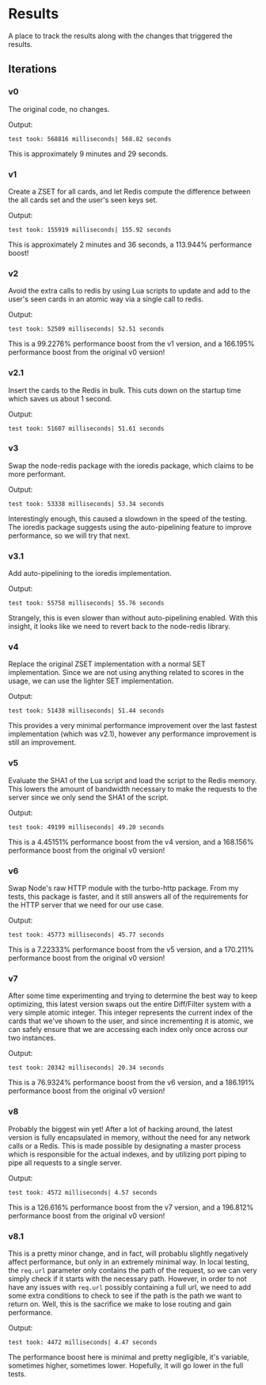 # Results

A place to track the results along with the changes that triggered the results.

## Iterations

### v0

The original code, no changes.

Output:
```
test took: 568816 milliseconds| 568.82 seconds
```

This is approximately 9 minutes and 29 seconds.

### v1

Create a ZSET for all cards, and let Redis compute the difference between the all cards set and the user's seen keys set.

Output:
```
test took: 155919 milliseconds| 155.92 seconds
```

This is approximately 2 minutes and 36 seconds, a 113.944% performance boost!

### v2

Avoid the extra calls to redis by using Lua scripts to update and add to the user's seen cards in an atomic way via a single call to redis.

Output:
```
test took: 52509 milliseconds| 52.51 seconds
```

This is a 99.2276% performance boost from the v1 version, and a 166.195% performance boost from the original v0 version!

### v2.1

Insert the cards to the Redis in bulk. This cuts down on the startup time which saves us about 1 second.

Output:
```
test took: 51607 milliseconds| 51.61 seconds
```

### v3

Swap the node-redis package with the ioredis package, which claims to be more performant.

Output:
```
test took: 53338 milliseconds| 53.34 seconds
```

Interestingly enough, this caused a slowdown in the speed of the testing.
The ioredis package suggests using the auto-pipelining feature to improve performance, so we will try that next.

### v3.1

Add auto-pipelining to the ioredis implementation.

Output:
```
test took: 55758 milliseconds| 55.76 seconds
```

Strangely, this is even slower than without auto-pipelining enabled. With this insight, it looks like we need to revert back to the node-redis library.

### v4

Replace the original ZSET implementation with a normal SET implementation. Since we are not using anything related to scores in the usage, we can use the lighter SET implementation.

Output:
```
test took: 51438 milliseconds| 51.44 seconds
```

This provides a very minimal performance improvement over the last fastest implementation (which was v2.1), however any performance improvement is still an improvement.

### v5

Evaluate the SHA1 of the Lua script and load the script to the Redis memory. This lowers the amount of bandwidth necessary to make the requests to the server since we only send the SHA1 of the script.

Output:
```
test took: 49199 milliseconds| 49.20 seconds
```

This is a 4.45151% performance boost from the v4 version, and a 168.156% performance boost from the original v0 version!

### v6

Swap Node's raw HTTP module with the turbo-http package. From my tests, this package is faster, and it still answers all of the requirements for the HTTP server that we need for our use case.

Output:
```
test took: 45773 milliseconds| 45.77 seconds
```

This is a 7.22333% performance boost from the v5 version, and a 170.211% performance boost from the original v0 version!

### v7

After some time experimenting and trying to determine the best way to keep optimizing, this latest version swaps out the entire Diff/Filter system with a very simple atomic integer. This integer represents the current index of the cards that we've shown to the user, and since incrementing it is atomic, we can safely ensure that we are accessing each index only once across our two instances.

Output:
```
test took: 20342 milliseconds| 20.34 seconds
```

This is a 76.9324% performance boost from the v6 version, and a 186.191% performance boost from the original v0 version!

### v8

Probably the biggest win yet! After a lot of hacking around, the latest version is fully encapsulated in memory, without the need for any network calls or a Redis. This is made possible by designating a master process which is responsible for the actual indexes, and by utilizing port piping to pipe all requests to a single server.

Output:
```
test took: 4572 milliseconds| 4.57 seconds
```

This is a 126.616% performance boost from the v7 version, and a 196.812% performance boost from the original v0 version!

### v8.1

This is a pretty minor change, and in fact, will probablu slightly negatively affect performance, but only in an extremely minimal way. In local testing, the `req.url` parameter only contains the path of the request, so we can very simply check if it starts with the necessary path. However, in order to not have any issues with `req.url` possibly containing a full url, we need to add some extra conditions to check to see if the path is the path we want to return on. Well, this is the sacrifice we make to lose routing and gain performance.

Output:
```
test took: 4472 milliseconds| 4.47 seconds
```

The performance boost here is minimal and pretty negligible, it's variable, sometimes higher, sometimes lower. Hopefully, it will go lower in the full tests.